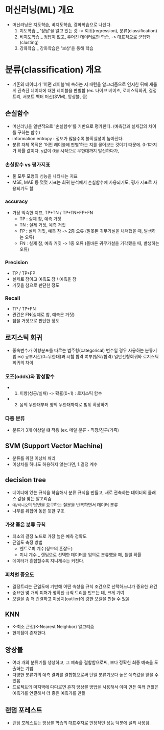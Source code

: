 # 머신러닝(ML) 개요

- 머신러닝은 지도학습, 비지도학습, 강화학습으로 나뉜다.
    1) 지도학습 _ '정답'을 알고 있는 것 -> 회귀(regression), 분류(classification)
    2) 비지도학습 _ 정답이 없고, 주어진 데이터로만 학습. -> 대표적으로 군집화(clusting)
    3) 강화학습 _ 강화학습은 '보상'을 통해 학습
   

# 분류(classification) 개요
- 기존의 데이터가 '어떤 레이블'에 속하는 지 패턴을 알고리즘으로 인지한 뒤에 새롭게 관측된 데이터에 대한 레이블을 판별함 (ex. 나이브 베이즈, 로지스틱회귀, 결정트리, 서포트 벡터 머신(SVM), 앙상블, 등)


## 손실함수
- 머신러닝을 일반적으로 '손실함수'를 기반으로 평가한다. (예측값과 실제값의 차이를 구하는 함수)
- information entropy : 정보가 많을수록 불확실성이 높아진다.
- 분류 자체 목적은 '어떤 레이블에 판별'하는 지를 물어보는 것이기 때문에. 0-1까지가 확률 값이다. y값이 0을 시작으로 무한대까지 발산하다가, 


### 손실함수 vs 평가지표
- 둘 모두 모형의 성능을 나타내는 지표
- MSE, MAE 등 몇몇 지표는 회귀 분석에서 손실함수에 사용되기도, 평가 지표로 사용되기도 함


### accuracy
- 가장 익숙한 지표, TP+TN / TP+TN+FP+FN
    - TP : 실제 참, 예측 거짓
    - TN : 실제 거짓, 예측 거짓
    - FP : 실제 거짓, 예측 참 -> 2종 오류 (잘못된 귀무가설을 채택했을 때, 발생하는 오류)
    - FN : 실제 참, 예측 거짓 -> 1종 오류 (올바른 귀무가설을 기각했을 때, 발생하는 오류)

### Precision
- TP / TP+FP
- 실제로 참이고 예측도 참 / 예측을 참
- 거짓을 참으로 판단한 정도


### Recall
- TP / TP+FN
- 관건은 FN(실제로 참, 예측은 거짓)
- 참을 거짓으로 판단한 정도


## 로지스틱 회귀
- 종속변수가 이항분포를 따르는 범주형(categorical) 변수일 경우 사용하는 분류기법 ex) 공부시간(0~무한대)과 시험 합격 여부(탈락/합격) 일반선형회귀와 로지스틱 회귀의 차이


### 오즈(odds)와 합성함수
- 1. 이항(성공/실패) -> 확률(0~1) : 로지스틱 함수
- 2. 음의 무한대부터 양의 무한대까지로 범위 확장하기


### 다중 분류
- 분류가 3개 이상일 떄 적용 (ex. 메일 분류 - 직장/친구/가족)


## SVM (Support Vector Machine)
- 분류를 위한 이상치 처리
- 이상치를 하나도 허용하지 않는다면, 1.결정 계수


## decision tree
- 데이터에 있는 규칙을 학습해서 분류 규칙을 만들고, 새로 관측하는 데이터의 클래스 값을 찾는 알고리즘
- `예/아니오`의 답변을 요구하는 질문을 반복하면서 데이터 분류
- 나무를 뒤집어 놓은 듯한 구조


### 가장 좋은 분류 규칙
- 최소의 결정 노드로 가장 높은 예측 정확도
- 균일도 측정 방법
    - 엔트로피 계수(정보의 혼잡도)
    - 지니 계수 _ 랜덤으로 선택한 데이터를 임의로 분류했을 때, 틀릴 확률
- 데이터가 혼잡할수록 지니계수는 커진다.

### 피쳐별 중요도
- 결정트리는 균일도에 기반해 어떤 속성을 규칙 조건으로 선택하느냐가 중요한 요건
- 중요한 몇 개의 피처가 명확한 규칙 트리를 만드는 데, 크게 기여
- 모델을 좀 더 간결하고 이상치(outlier)에 강한 모델을 만들 수 있음


## KNN
- K-최소 근접(K-Nearest Neighbor) 알고리즘
- 한계점이 존재한다.

    
## 앙상블
- 여러 개의 분류기를 생성하고, 그 예측을 결합함으로써, 보다 정확한 최종 예측을 도출하는 기법
- 다양한 분류기의 예측 결과를 결합함으로써 단일 분류기보다 높은 예측값을 얻을 수 있음
- 프로젝트의 마지막에 다다르면 흔히 앙상블 방법을 사용해서 이미 만든 여러 괜찮은 예측기를 연결해서 더 좋은 예측기를 만듦


## 랜덤 포레스트
- 랜덤 포레스트는 앙상블 학습의 대표주자로 안정적인 성능 덕분에 널리 사용됨.











